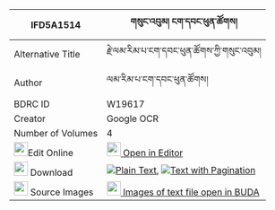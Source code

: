 |IFD5A1514|གསུང་འབུམ། ངག་དབང་ཕུན་ཚོགས། 
| --- | --- 
|Alternative Title |རྗེ་ལམ་རིམ་པ་ངག་དབང་ཕུན་ཚོགས་ཀྱི་གསུང་འབུམ།
|Author| ལམ་རིམ་པ་ངག་དབང་ཕུན་ཚོགས།
|BDRC ID | W19617
|Creator | Google OCR
|Number of Volumes| 4
|<img width="25" src="https://img.icons8.com/color/25/000000/edit-property.png">Edit Online| [<img width="25" src="https://avatars.githubusercontent.com/u/45091458?s=200&v=4"> Open in Editor](http://editor.openpecha.org/IFD5A1514)
|<img width="25" src="https://img.icons8.com/fluent/48/000000/download-2.png"/>  Download | [![](https://img.icons8.com/color/20/000000/txt.png)Plain Text](https://github.com/Openpecha/IFD5A1514/releases/download/v1/sungbum_ngawang_puntsok_plain_IFD5A1514.zip), [![](https://img.icons8.com/color/20/000000/txt.png)Text with Pagination](https://github.com/Openpecha/IFD5A1514/releases/download/v1/sungbum_ngawang_puntsok_pages_IFD5A1514.zip)
|<img width="25" src="https://img.icons8.com/plasticine/100/000000/pictures-folder.png"/>  Source Images | [<img width="25" src="https://library.bdrc.io/icons/BUDA-small.svg"> Images of text file open in BUDA](https://library.bdrc.io/show/bdr:W19617)